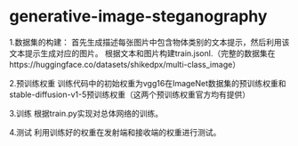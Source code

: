 # generative-image-steganography
1.数据集的构建：
首先生成描述每张图片中包含物体类别的文本提示，然后利用该文本提示生成对应的图片。
根据文本和图片构建train.jsonl.（完整的数据集在https://huggingface.co/datasets/shikedpx/multi-class_image）

2.预训练权重
训练代码中的初始权重为vgg16在ImageNet数据集的预训练权重和stable-diffusion-v1-5预训练权重（这两个预训练权重官方均有提供）

3.训练
根据train.py实现对总体网络的训练。

4.测试
利用训练好的权重在发射端和接收端的权重进行测试。
